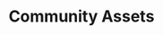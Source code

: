 ---
layout: community-assets.njk
tags: level3
key: catalogue_fr
title: Community Assets
parent: assetscommunity_fr
order: 2
availablelanguages: 
    - de
    - en
---